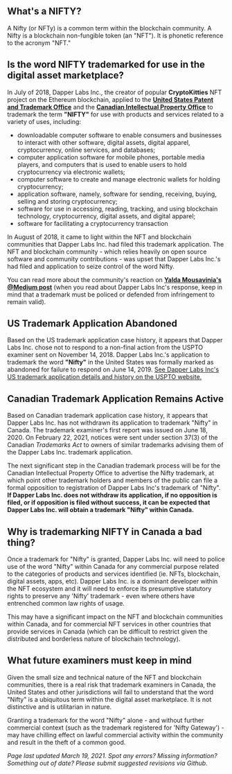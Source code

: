## What's a NIFTY?

A Nifty (or NFTy) is a common term within the blockchain community. A Nifty is a blockchain non-fungible token (an "NFT"). It is phonetic reference to the acronym "NFT." 

## Is the word NIFTY trademarked for use in the digital asset marketplace?

In July of 2018, Dapper Labs Inc., the creator of popular **CryptoKitties** NFT project on the Ethereum blockchain, applied to the [**United States Patent and Trademark Office**](https://tsdr.uspto.gov/#caseNumber=88046182&caseType=SERIAL_NO&searchType=statusSearch) and the [**Canadian Intellectual Property Office**](http://www.ic.gc.ca/app/opic-cipo/trdmrks/srch/viewTrademark?id=1909994&tab=reg&lang=eng) to trademark the term **"NIFTY"** for use with products and services related to a variety of uses, including:

- downloadable computer software to enable consumers and businesses to interact with other software, digital assets, digital apparel, cryptocurrency, online services, and databases; 
- computer application software for mobile phones, portable media players, and computers that is used to enable users to hold cryptocurrency via electronic wallets; 
- computer software to create and manage electronic wallets for holding cryptocurrency; 
- application software, namely, software for sending, receiving, buying, selling and storing cryptocurrency;
- software for use in accessing, reading, tracking, and using blockchain technology, cryptocurrency, digital assets, and digital apparel; 
- software for facilitating a cryptocurrency transaction

In August of 2018, it came to light within the NFT and blockchain communities that Dapper Labs Inc. had filed this trademark application. The NFT and blockchain community - which relies heavily on open source software and community contributions - was upset that Dapper Labs Inc.'s had filed and application to seize control of the word Nifty. 

You can read more about the community's reaction on [**Yalda Mousavinia's @Medium post**](https://medium.com/@stellarmagnet/nifty-ethereums-first-trademark-battle-996c840b2583) (when you read about Dapper Labs Inc's response, keep in mind that a trademark must be policed or defended from infringement to remain valid).

## US Trademark Application Abandoned
Based on the US trademark application case history, it appears that Dapper Labs Inc. chose not to respond to a non-final action from the USPTO examiner sent on November 14, 2018. Dapper Labs Inc.'s application to trademark the word **"Nifty"** in the United States was formally marked as abandoned for failure to respond on June 14, 2019. [See Dapper Labs Inc's US trademark application details and history on the USPTO website.](https://tsdr.uspto.gov/#caseNumber=88046182&caseType=SERIAL_NO&searchType=statusSearch)

## Canadian Trademark Application Remains Active
Based on Canadian trademark application case history, it appears that Dapper Labs Inc. has not withdrawn its application to trademark "Nifty" in Canada. The trademark examiner's first report was issued on June 18, 2020. On February 22, 2021, notices were sent under section 37(3) of the Canadian _Trademarks Act_ to owners of similar trademarks advising them of the Dapper Labs Inc. trademark application. 

The next significant step in the Canadian trademark process will be for the Canadian Intellectual Property Office to advertise the Nifty trademark, at which point other trademark holders and members of the public can file a formal opposition to registration of Dapper Labs Inc's trademark of "Nifty". **If Dapper Labs Inc. does not withdraw its application, if no opposition is filed, or if opposition is filed without success, it can be expected that Dapper Labs Inc. will obtain a trademark "Nifty" within Canada.**

## Why is trademarking NIFTY in Canada a bad thing?
Once a trademark for "Nifty" is granted, Dapper Labs Inc. will need to police use of the word "Nifty" within Canada for any commercial purpose related to the categories of products and services identified (ie. NFTs, blockchain, digital assets, apps, etc). Dapper Labs Inc. is a dominant developer within the NFT ecosystem and it will need to enforce its presumptive statutory rights to preserve any 'Nifty' trademark - even where others have entrenched common law rights of usage. 

This may have a significant impact on the NFT and blockchain communities within Canada, and for commercial NFT services in other countries that provide services in Canada (which can be difficult to restrict given the distributed and borderless nature of blockchain technology).

## What future examiners must keep in mind
Given the small size and technical nature of the NFT and blockchain communities, there is a real risk that trademark examiners in Canada, the United States and other jurisdictions will fail to understand that the word "Nifty" is a ubiquitous term within the digital asset marketplace. It is not distinctive and is utilitarian in nature. 

Granting a trademark for the word "Nifty" alone - and without further commercial context (such as the trademark registered for 'Nifty Gateway') - may have chilling effect on lawful commercial activity within the community and result in the theft of a common good.



_Page last updated March 19, 2021.
Spot any errors? Missing information? Something out of date? Please submit suggested revisions via Github._
